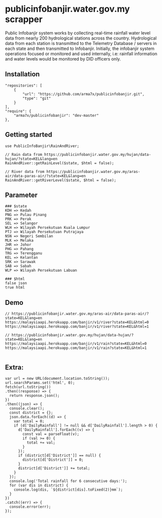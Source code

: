 # publicinfobanjir.water.gov.my scrapper

Public Infobanjir system works by collecting real-time rainfall water level data from nearly 200 hydrological stations across the country. Hydrological data from each station is transmitted to the Telemetry Database / servers in each state and then transmitted to Infobanjir. Initially, the infobanjir system operations focused or monitored and used internally, i.e: rainfall information and water levels would be monitored by DID officers only.


## Installation

```
"repositories": [
    {
        "url": "https://github.com/arma7x/publicinfobanjir.git",
        "type": "git"
    }
],
"require": {
    "arma7x/publicinfobanjir": "dev-master"
},

```

## Getting started

```
use PublicInfoBanjir\RainAndRiver;

// Rain data from https://publicinfobanjir.water.gov.my/hujan/data-hujan/?state=KEL&lang=en
RainAndRiver::getRainLevel($state, $html = false);

// River data from https://publicinfobanjir.water.gov.my/aras-air/data-paras-air/?state=KEL&lang=en
RainAndRiver::getRiverLevel($state, $html = false);

```

## Parameter

```
### $state
KDH => Kedah
PNG => Pulau Pinang
PRK => Perak
SEL => Selangor
WLH => Wilayah Persekutuan Kuala Lumpur
PTJ => Wilayah Persekutuan Putrajaya
NSN => Negeri Sembilan
MLK => Melaka
JHR => Johor
PHG => Pahang
TRG => Terengganu
KEL => Kelantan
SRK => Sarawak
SAB => Sabah
WLP => Wilayah Persekutuan Labuan

### $html
false json
true html

```

## Demo

```
// https://publicinfobanjir.water.gov.my/aras-air/data-paras-air/?state=KEL&lang=en
https://malaysiaapi.herokuapp.com/banjir/v1/river?state=KEL&html=0
https://malaysiaapi.herokuapp.com/banjir/v1/river?state=KEL&html=1

// https://publicinfobanjir.water.gov.my/hujan/data-hujan/?state=KEL&lang=en
https://malaysiaapi.herokuapp.com/banjir/v1/rain?state=KEL&html=0
https://malaysiaapi.herokuapp.com/banjir/v1/rain?state=KEL&html=1


```

## Extra:

```
var url = new URL(document.location.toString());
url.searchParams.set('html', 0);
fetch(url.toString())
.then((response) => {
  return response.json();
})
.then((json) => {
  console.clear();
  const district = {};
  json.data.forEach((d) => {
    var total = 0;
    if (d['DailyRainfall'] != null && d['DailyRainfall'].length > 0) {
      d['DailyRainfall'].forEach((v) => {
        const val = parseFloat(v);
        if (val >= 0) {
          total += val;
        }
      });
      if (district[d['District']] == null) {
        district[d['District']] = 0;
      }
      district[d['District']] += total;
    }
  });
  console.log('Total rainfall for 6 consecutive days:');
  for (var dis in district) {
    console.log(dis, `${district[dis].toFixed(2)}mm`);
  }
})
.catch((err) => {
  console.error(err);
});

```
